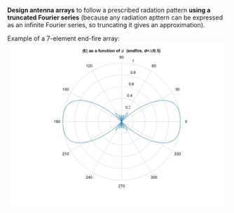 **Design antenna arrays** to follow a prescribed radation pattern **using a truncated Fourier series** (because any radiation apttern can be expressed as an infinite Fourier series, so truncating it gives an approximation). 

Example of a 7-element end-fire array:
![example](figs/7_element.jpg)
